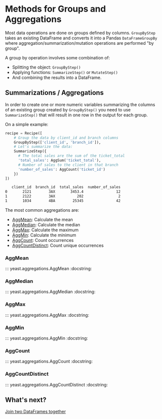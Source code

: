 # Methods for Groups and Aggregations

Most data operations are done on groups defined by columns. `GroupByStep` takes an existing DataFrame and converts it into a Pandas `DataFrameGroupBy` where aggregation/summarization/mutation operations are performed "by group".

A group by operation involves some combination of:

- Splitting the object: `GroupByStep()`
- Applying functions: `SummarizeStep()` or `MutateStep()`
- And combining the results into a DataFrame.

## Summarizations / Aggregations

In order to create one or more numeric variables summarizing the columns of an existing group created by `GroupByStep()` you need to use `SummarizeStep()` that will result in one row in the output for each group.

On a simple example:

```python
recipe = Recipe([
    # Group the data by client_id and branch columns
    GroupByStep(['client_id', 'branch_id']),
    # Let's summarize the data:
    SummarizeStep({
      # The total sales are the sum of the ticket_total
      'total_sales': AggSum('ticket_total'),
      # Number of sales to the client in that branch
      'number_of_sales': AggCount('ticket_id')
    })
])
```
```bash
   client_id  branch_id  total_sales  number_of_sales  
0       2121        3AX       3453.4               12
1       2122        3AX          202                2
1       1034        4BA        25345               42
```

The most common aggregations are:

- [AggMean](#strtoupper): Calculate the mean
- [AggMedian](#strtoupper): Calculate the median
- [AggMax](#strtoupper): Calculate the maximum
- [AggMin](#strtoupper): Calculate the minimum
- [AggCount](#strtoupper): Count occurrences
- [AggCountDistinct](#strtoupper): Count unique occurrences


### AggMean

::: yeast.aggregations.AggMean
    :docstring:

### AggMedian

::: yeast.aggregations.AggMedian
      :docstring:

### AggMax

::: yeast.aggregations.AggMax
    :docstring:

### AggMin

::: yeast.aggregations.AggMin
    :docstring:

### AggCount

::: yeast.aggregations.AggCount
    :docstring:

### AggCountDistinct

::: yeast.aggregations.AggCountDistinct
    :docstring:

## What's next?

[Join two DataFrames together](merge.md)
